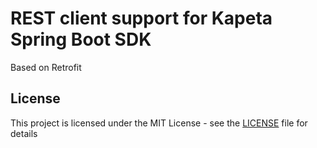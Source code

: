 # REST client support for Kapeta Spring Boot SDK

Based on Retrofit

## License

This project is licensed under the MIT License - see the [LICENSE](LICENSE) file for details